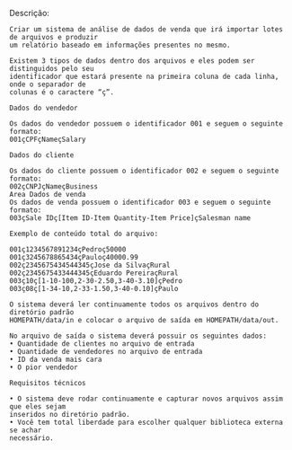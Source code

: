 Descrição:

    Criar um sistema de análise de dados de venda que irá importar lotes de arquivos e produzir
    um relatório baseado em informações presentes no mesmo.

    Existem 3 tipos de dados dentro dos arquivos e eles podem ser distinguidos pelo seu
    identificador que estará presente na primeira coluna de cada linha, onde o separador de
    colunas é o caractere “ç”.

    Dados do vendedor

    Os dados do vendedor possuem o identificador 001 e seguem o seguinte formato:
    001çCPFçNameçSalary

    Dados do cliente

    Os dados do cliente possuem o identificador 002 e seguem o seguinte formato:
    002çCNPJçNameçBusiness 
    Area Dados de venda
    Os dados de venda possuem o identificador 003 e seguem o seguinte formato:
    003çSale IDç[Item ID-Item Quantity-Item Price]çSalesman name
    
    Exemplo de conteúdo total do arquivo:
    
    001ç1234567891234çPedroç50000
    001ç3245678865434çPauloç40000.99
    002ç2345675434544345çJose da SilvaçRural
    002ç2345675433444345çEduardo PereiraçRural
    003ç10ç[1-10-100,2-30-2.50,3-40-3.10]çPedro
    003ç08ç[1-34-10,2-33-1.50,3-40-0.10]çPaulo
    
    O sistema deverá ler continuamente todos os arquivos dentro do diretório padrão
    HOMEPATH/data/in e colocar o arquivo de saída em HOMEPATH/data/out.
    
    No arquivo de saída o sistema deverá possuir os seguintes dados:
    • Quantidade de clientes no arquivo de entrada
    • Quantidade de vendedores no arquivo de entrada
    • ID da venda mais cara
    • O pior vendedor
    
    Requisitos técnicos

    • O sistema deve rodar continuamente e capturar novos arquivos assim que eles sejam 
    inseridos no diretório padrão.
    • Você tem total liberdade para escolher qualquer biblioteca externa se achar
    necessário.
